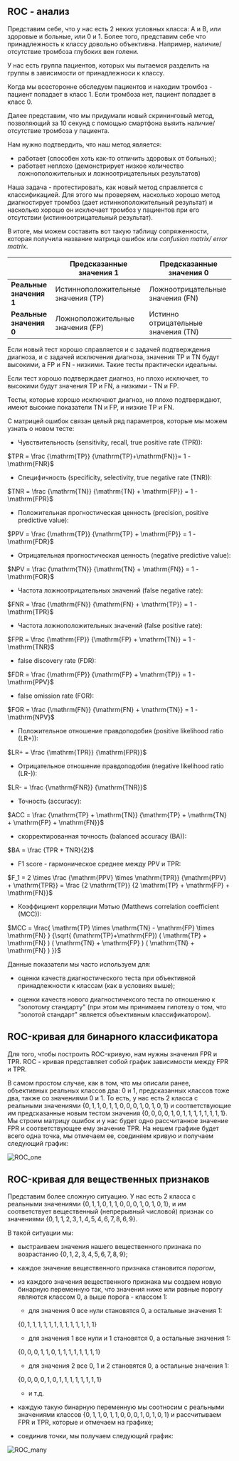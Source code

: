 ## ROC - анализ

Представим себе, что у нас есть 2 неких условных класса: А и В, или здоровые и больные, или 0 и 1. Более того, представим себе что принадлежность к классу довольно объективна. Например, наличие/отсутствие тромбоза глубоких вен голени. 

У нас есть группа пациентов, которых мы пытаемся разделить на группы в зависимости от принадлежноси к классу. 

Когда мы всесторонне обследуем пациентов и находим тромбоз - пациент попадает в класс 1. Если тромбоза нет, пациент попадает в класс 0. 

Далее представим, что мы придумали новый скрининговый метод, позволяющий за 10 секунд с помощью смартфона выяить наличие/отсутствие тромбоза у пациента. 

Нам нужно подтвердить, что наш метод является:

- работает (способен хоть как-то отличить здоровых от больных);
- работает неплохо (демонстрирует низкое количество ложноположительных и ложноотрицательных результатов)

Наша задача - протестировать, как новый метод справляется с классификацией. Для этого мы проверяем, насколько хорошо метод диагностирует тромбоз (дает истинноположительный результат) и насколько хорошо он исключает тромбоз у пациентов при его отсутствии (истинноотрицательный результат). 

В итоге, мы можем составить вот такую таблицу сопряженности, которая получила название матрица ошибок или *confusion matrix/ error matrix*. 

|                         | Предсказанные значения 1           | Предсказанные значения 0            |
| ----------------------- | ---------------------------------- | ----------------------------------- |
| **Реальные значения 1** | Истинноположительные значения (TP) | Ложноотрицательные значения (FN)    |
| **Реальные значения 0** | Ложноположительные значения (FP)   | Истинно отрицательные значения (TN) |

Если новый тест хорошо справляется и с задачей подтверждения диагноза, и с задачей исключения диагноза, значения TP и TN будут высокими, а FP и FN - низкими. Такие тесты практически идеальны. 

Если тест хорошо подтверждает диагноз, но плохо исключает, то высокими будут значения TP и FN, а низкими - TN и FP.

Тесты, которые хорошо исключают диагноз, но плохо подтверждают, имеют высокие показатели TN и FP, и низкие TP и FN.

С матрицей ошибок связан целый ряд параметров, которые мы можем узнать о новом тесте:


- Чувствительность (sensitivity, recall, true positive rate (TPR)):

$TPR = \frac {\mathrm{TP}} {\mathrm{TP}+\mathrm{FN}}= 1 - \mathrm{FNR}$

- Специфичность (specificity, selectivity, true negative rate (TNR)):

$TNR = \frac {\mathrm{TN}} {\mathrm{TN} + \mathrm{FP}} = 1 - \mathrm{FPR}$

- Положительная прогностическая ценность (precision, positive predictive value):

$PPV = \frac {\mathrm{TP}} {\mathrm{TP} + \mathrm{FP}} = 1 - \mathrm{FDR}$

- Отрицательная прогностическая ценность (negative predictive value): 

$NPV = \frac {\mathrm{TN}} {\mathrm{TN} + \mathrm{FN}} = 1 - \mathrm{FOR}$

- Частота ложноотрицательных значений (false negative rate):

$FNR = \frac {\mathrm{FN}} {\mathrm{FN} + \mathrm{TP}} = 1 - \mathrm{TPR}$

- Частота ложноположительных значений (false positive rate): 

$FPR = \frac {\mathrm{FP}} {\mathrm{FP} + \mathrm{TN}} = 1 - \mathrm{TNR}$

- false discovery rate (FDR): 

$FDR = \frac {\mathrm{FP}} {\mathrm{FP} + \mathrm{TP}} = 1 - \mathrm{PPV}$

- false omission rate (FOR): 

$FOR = \frac {\mathrm{FN}} {\mathrm{FN} + \mathrm{TN}} = 1 - \mathrm{NPV}$

- Положительное отношение правдоподобия (positive likelihood ratio (LR+)): 

$LR+ = \frac {\mathrm{TPR}} {\mathrm{FPR}}$

- Отрицательное отношение правдоподобия (negative likelihood ratio (LR-)): 

$LR- = \frac {\mathrm{FNR}} {\mathrm{TNR}}$

- Точность (accuracy): 

$ACC = \frac {\mathrm{TP} + \mathrm{TN}} {\mathrm{TP} + \mathrm{TN} + \mathrm{FP} + \mathrm{FN}}$

- скорректированная точность (balanced accuracy (BA)): 

$BA = \frac {TPR + TNR}{2}$

- F1 score - гармоническое среднее между PPV и TPR: 

$F_1 = 2 \times \frac {\mathrm{PPV} \times \mathrm{TPR}} {\mathrm{PPV} + \mathrm{TPR}} = \frac {2 \mathrm{TP}} {2 \mathrm{TP} + \mathrm{FP} + \mathrm{FN}}$

- Коэффициент корреляции Мэтью (Matthews correlation coefficient (MCC)): 

$MCC = \frac{ \mathrm{TP} \times \mathrm{TN} - \mathrm{FP} \times \mathrm{FN} } {\sqrt{ (\mathrm{TP}+\mathrm{FP}) ( \mathrm{TP} + \mathrm{FN} ) ( \mathrm{TN} + \mathrm{FP} ) ( \mathrm{TN} + \mathrm{FN} ) }}$

Данные показатели мы часто используем для:

- оценки качеств диагностического теста при объективной принадлежности к классам (как в условиях выше);

- оценки качеств нового диагностичексого теста по отношению к "золотому стандарту" (при этом мы принимаем гипотезу о том, что "золотой стандарт" является объективным классификатором).

## ROC-кривая для бинарного классификатора

Для того, чтобы построить ROC-кривую, нам нужны значения FPR и TPR. 
ROC - кривая представляет собой график зависимости между FPR и TPR. 

В самом простом случае, как в том, что мы описали ранее, объективных реальных классов два: 0 и 1, предсказанных классов тоже два, также со значениями 0 и 1. 
То есть, у нас есть 2 класса с реальными значениями $\{0,1,1,0,1,1,0,0,0,1,0,1,0,1\}$ и соответствующие им предсказанные новым тестом значения $\{0,0,0,0,1,0,1,1,1,1,1,1,1,1\}$. Мы строим матрицу ошибок и у нас будет одно рассчитанное значение FPR и соответствующее ему значение TPR. На нешем графике будет всего одна точка, мы отмечаем ее, соединяем кривую и получаем следующий график:

![ROC_one](https://i.stack.imgur.com/tILQS.png)

## ROC-кривая для вещественных признаков

Представим более сложную ситуацию. У нас есть 2 класса с реальными значениями $\{0,1,1,0,1,1,0,0,0,1,0,1,0,1\}$, и им соответствует вещественный (непрерывный числовой) признак со значениями $\{0,1,1,2,3,1,4,5,4,6,7,8,6,9\}$. 

В такой ситуации мы: 

- выстраиваем значения нашего вещественного признака по возрастанию $\{0,1,2,3,4,5,6,7,8,9\}$; 
- каждое значение вещественного признака становится *порогом*,
- из каждого значения вещественного признака мы создаем новую бинарную переменную так, что значения ниже или равные порогу являются классом 0, а выше порога - классом 1:

    - для значения 0 все нули становятся 0, а остальные значения 1:

    $\{0,1,1,1,1,1,1,1,1,1,1,1,1,1\}$

    - для значения 1 все нули и 1 становятся 0, а остальные значения 1:

    $\{0,0,0,1,1,0,1,1,1,1,1,1,1,1\}$

    - для значения 2 все 0, 1 и 2 становятся 0, а остальные значения 1:

    $\{0,0,0,0,1,0,1,1,1,1,1,1,1,1\}$

    - и т.д.

- каждую такую бинарную переменную мы соотносим с реальными значениями классов $\{0,1,1,0,1,1,0,0,0,1,0,1,0,1\}$ и рассчитываем FPR и TPR, которые и отмечаем на графике;

- соединив точки, мы получаем следующий график:

![ROC_many](https://scikit-learn.org/stable/_images/sphx_glr_plot_roc_001.png)
